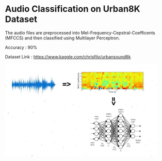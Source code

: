 
# Audio Classification on Urban8K Dataset

The audio files are preprocessed into Mel-Frequency-Cepstral-Coefficents (MFCCS) and then classified using Multilayer Perceptron.

Accuracy : 90%

Dataset Link : https://www.kaggle.com/chrisfilo/urbansound8k

![](/Images/model.jpg)
